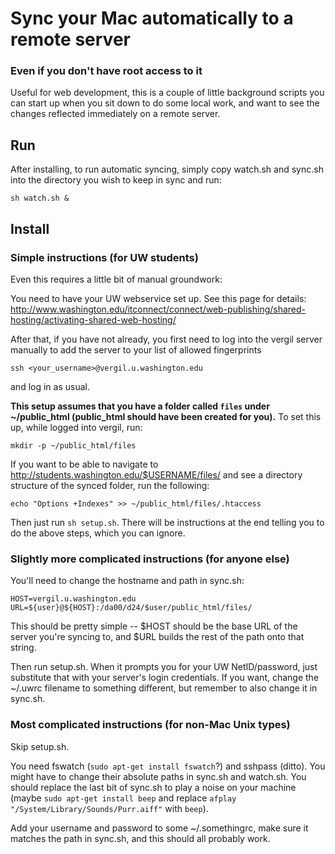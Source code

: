 # Sync your Mac automatically to a remote server
### Even if you don't have root access to it


Useful for web development, this is a couple of little background scripts you can start up when you sit down
to do some local work, and want to see the changes reflected immediately on a remote server.

## Run

After installing, to run automatic syncing, simply copy watch.sh and sync.sh into the directory you wish to keep in sync and run:

```
sh watch.sh &
```

## Install

### Simple instructions (for UW students)

Even this requires a little bit of manual groundwork:

You need to have your UW webservice set up.
See this page for details: http://www.washington.edu/itconnect/connect/web-publishing/shared-hosting/activating-shared-web-hosting/

After that, if you have not already,
you first need to log into the vergil server manually to
add the server to your list of allowed fingerprints

```
ssh <your_username>@vergil.u.washington.edu
```
and log in as usual.

**This setup assumes that you have a folder called `files` under ~/public_html (public_html should have been created for you).**
To set this up, while logged into vergil, run:

```
mkdir -p ~/public_html/files
```

If you want to be able to navigate to http://students.washington.edu/$USERNAME/files/ and see a directory structure of the synced folder, run the following:

```
echo "Options +Indexes" >> ~/public_html/files/.htaccess
```

Then just run `sh setup.sh`. There will be instructions at the end telling you to do the above steps, which you can ignore.


### Slightly more complicated instructions (for anyone else)

You'll need to change the hostname and path in sync.sh:

```
HOST=vergil.u.washington.edu
URL=${user}@${HOST}:/da00/d24/$user/public_html/files/
```

This should be pretty simple -- $HOST should be the base URL of the server you're syncing to, and $URL builds the rest of the path onto that string.

Then run setup.sh. When it prompts you for your UW NetID/password, just substitute that with your server's login credentials. If you want, change the ~/.uwrc filename to something different, but remember to also change it in sync.sh.

### Most complicated instructions (for non-Mac Unix types)

Skip setup.sh.

You need fswatch (`sudo apt-get install fswatch`?) and sshpass (ditto). You might have to change their absolute paths in sync.sh and watch.sh. You should replace the last bit of sync.sh to play a noise on your machine (maybe `sudo apt-get install beep` and replace `afplay "/System/Library/Sounds/Purr.aiff"` with `beep`).

Add your username and password to some ~/.somethingrc, make sure it matches the path in sync.sh, and this should all probably work.
